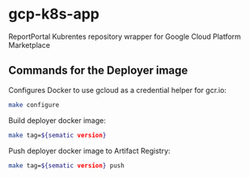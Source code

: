 # gcp-k8s-app

ReportPortal Kubrentes repository wrapper for Google Cloud Platform Marketplace

## Commands for the Deployer image

Configures Docker to use gcloud as a credential helper for gcr.io:

```bash
make configure
```

Build deployer docker image:

```bash
make tag=${sematic version}
```

Push deployer docker image to Artifact Registry:

```bash
make tag=${sematic version} push
```
